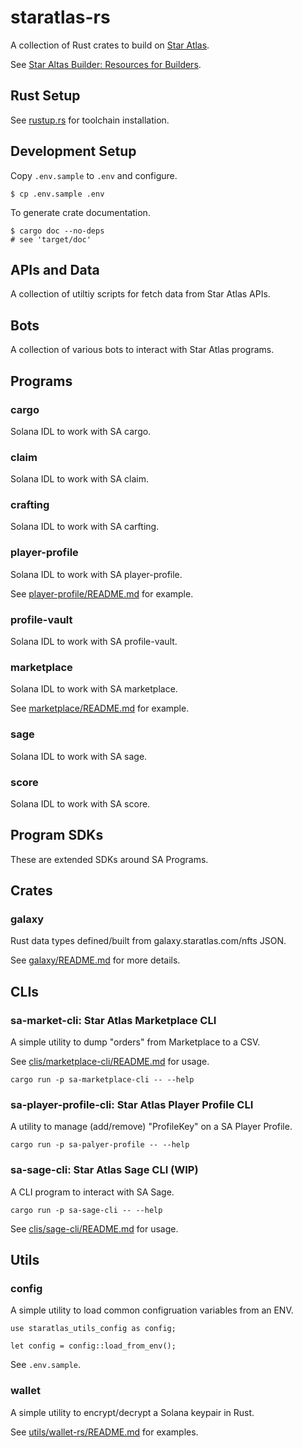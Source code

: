 # staratlas-rs

A collection of Rust crates to build on [Star Atlas](https://staratlas.com/).

See [Star Altas Builder: Resources for Builders](https://build.staratlas.com/).

## Rust Setup

See [rustup.rs](https://rustup.rs/) for toolchain installation.

## Development Setup

Copy `.env.sample` to `.env` and configure.

```
$ cp .env.sample .env
```

To generate crate documentation.

```
$ cargo doc --no-deps
# see 'target/doc'
```

## APIs and Data

A collection of utiltiy scripts for fetch data from Star Atlas APIs.

## Bots

A collection of various bots to interact with Star Atlas programs.

## Programs

### cargo

Solana IDL to work with SA cargo.

### claim

Solana IDL to work with SA claim.

### crafting

Solana IDL to work with SA carfting.

### player-profile

Solana IDL to work with SA player-profile.

See [player-profile/README.md](programs/player-profile/README.md) for example.

### profile-vault

Solana IDL to work with SA profile-vault.

### marketplace

Solana IDL to work with SA marketplace.

See [marketplace/README.md](programs/marketplace/README.md) for example.

### sage

Solana IDL to work with SA sage.

### score

Solana IDL to work with SA score.

## Program SDKs

These are extended SDKs around SA Programs.

## Crates

### galaxy

Rust data types defined/built from galaxy.staratlas.com/nfts JSON.

See [galaxy/README.md](galaxy/README.md) for more details.

## CLIs

### sa-market-cli: Star Atlas Marketplace CLI

A simple utility to dump "orders" from Marketplace to a CSV.

See [clis/marketplace-cli/README.md](clis/marketplace-cli/README.md) for usage.

```
cargo run -p sa-marketplace-cli -- --help
```

### sa-player-profile-cli: Star Atlas Player Profile CLI

A utility to manage (add/remove) "ProfileKey" on a SA Player Profile.

```
cargo run -p sa-palyer-profile -- --help
```

### sa-sage-cli: Star Atlas Sage CLI (WIP)

A CLI program to interact with SA Sage.

```
cargo run -p sa-sage-cli -- --help
```

See [clis/sage-cli/README.md](clis/sage-cli/README.md) for usage.

## Utils

### config

A simple utility to load common configruation variables from an ENV.

```
use staratlas_utils_config as config;

let config = config::load_from_env();
```

See `.env.sample`.

### wallet

A simple utility to encrypt/decrypt a Solana keypair in Rust.

See [utils/wallet-rs/README.md](utils/wallet-rs/README.md) for examples.